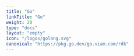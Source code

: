 ```yaml
---
title: "Go"
linkTitle: "Go"
weight: 20
type: "docs"
layout: "empty"
icon: "/logos/golang.svg"
canonical: "https://pkg.go.dev/go.viam.com/rdk"
---
```


